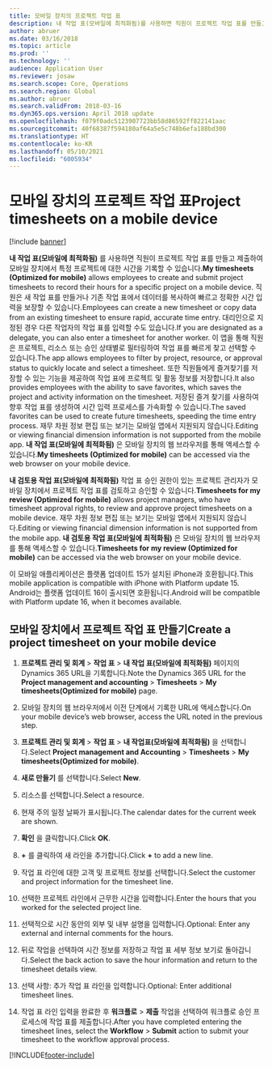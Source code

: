 ```yaml
---
title: 모바일 장치의 프로젝트 작업 표
description: 내 작업 표(모바일에 최적화됨)를 사용하면 직원이 프로젝트 작업 표를 만들고 제출하여 모바일 장치에서 특정 프로젝트에 대한 시간을 기록할 수 있습니다.
author: abruer
ms.date: 03/16/2018
ms.topic: article
ms.prod: ''
ms.technology: ''
audience: Application User
ms.reviewer: josaw
ms.search.scope: Core, Operations
ms.search.region: Global
ms.author: abruer
ms.search.validFrom: 2018-03-16
ms.dyn365.ops.version: April 2018 update
ms.openlocfilehash: f079f0adc5123907723bb58d86592ff822141aac
ms.sourcegitcommit: 40f68387f594180af64a5e5c748b6efa188bd300
ms.translationtype: HT
ms.contentlocale: ko-KR
ms.lasthandoff: 05/10/2021
ms.locfileid: "6005934"
---
```

# <a name="project-timesheets-on-a-mobile-device"></a><span data-ttu-id="6fecb-103">모바일 장치의 프로젝트 작업 표</span><span class="sxs-lookup"><span data-stu-id="6fecb-103">Project timesheets on a mobile device</span></span>

[!include [banner](../includes/banner.md)]

<span data-ttu-id="6fecb-104">**내 작업 표(모바일에 최적화됨)** 를 사용하면 직원이 프로젝트 작업 표를 만들고 제출하여 모바일 장치에서 특정 프로젝트에 대한 시간을 기록할 수 있습니다.</span><span class="sxs-lookup"><span data-stu-id="6fecb-104">**My timesheets (Optimized for mobile)** allows employees to create and submit project timesheets to record their hours for a specific project on a mobile device.</span></span> <span data-ttu-id="6fecb-105">직원은 새 작업 표를 만들거나 기존 작업 표에서 데이터를 복사하여 빠르고 정확한 시간 입력을 보장할 수 있습니다.</span><span class="sxs-lookup"><span data-stu-id="6fecb-105">Employees can create a new timesheet or copy data from an existing timesheet to ensure rapid, accurate time entry.</span></span> <span data-ttu-id="6fecb-106">대리인으로 지정된 경우 다른 작업자의 작업 표를 입력할 수도 있습니다.</span><span class="sxs-lookup"><span data-stu-id="6fecb-106">If you are designated as a delegate, you can also enter a timesheet for another worker.</span></span> <span data-ttu-id="6fecb-107">이 앱을 통해 직원은 프로젝트, 리소스 또는 승인 상태별로 필터링하여 작업 표를 빠르게 찾고 선택할 수 있습니다.</span><span class="sxs-lookup"><span data-stu-id="6fecb-107">The app allows employees to filter by project, resource, or approval status to quickly locate and select a timesheet.</span></span> <span data-ttu-id="6fecb-108">또한 직원들에게 즐겨찾기를 저장할 수 있는 기능을 제공하여 작업 표에 프로젝트 및 활동 정보를 저장합니다.</span><span class="sxs-lookup"><span data-stu-id="6fecb-108">It also provides employees with the ability to save favorites, which saves the project and activity information on the timesheet.</span></span> <span data-ttu-id="6fecb-109">저장된 즐겨 찾기를 사용하여 향후 작업 표를 생성하여 시간 입력 프로세스를 가속화할 수 있습니다.</span><span class="sxs-lookup"><span data-stu-id="6fecb-109">The saved favorites can be used to create future timesheets, speeding the time entry process.</span></span> <span data-ttu-id="6fecb-110">재무 차원 정보 편집 또는 보기는 모바일 앱에서 지원되지 않습니다.</span><span class="sxs-lookup"><span data-stu-id="6fecb-110">Editing or viewing financial dimension information is not supported from the mobile app.</span></span> <span data-ttu-id="6fecb-111">**내 작업 표(모바일에 최적화됨)** 은 모바일 장치의 웹 브라우저를 통해 액세스할 수 있습니다.</span><span class="sxs-lookup"><span data-stu-id="6fecb-111">**My timesheets (Optimized for mobile)** can be accessed via the web browser on your mobile device.</span></span>

<span data-ttu-id="6fecb-112">**내 검토용 작업 표(모바일에 최적화됨)** 작업 표 승인 권한이 있는 프로젝트 관리자가 모바일 장치에서 프로젝트 작업 표를 검토하고 승인할 수 있습니다.</span><span class="sxs-lookup"><span data-stu-id="6fecb-112">**Timesheets for my review (Optimized for mobile)** allows project managers, who have timesheet approval rights, to review and approve project timesheets on a mobile device.</span></span> <span data-ttu-id="6fecb-113">재무 차원 정보 편집 또는 보기는 모바일 앱에서 지원되지 않습니다.</span><span class="sxs-lookup"><span data-stu-id="6fecb-113">Editing or viewing financial dimension information is not supported from the mobile app.</span></span> <span data-ttu-id="6fecb-114">**내 검토용 작업 표(모바일에 최적화됨)** 은 모바일 장치의 웹 브라우저를 통해 액세스할 수 있습니다.</span><span class="sxs-lookup"><span data-stu-id="6fecb-114">**Timesheets for my review (Optimized for mobile)** can be accessed via the web browser on your mobile device.</span></span>

<span data-ttu-id="6fecb-115">이 모바일 애플리케이션은 플랫폼 업데이트 15가 설치된 iPhone과 호환됩니다.</span><span class="sxs-lookup"><span data-stu-id="6fecb-115">This mobile application is compatible with iPhone with Platform update 15.</span></span>
<span data-ttu-id="6fecb-116">Android는 플랫폼 업데이트 16이 출시되면 호환됩니다.</span><span class="sxs-lookup"><span data-stu-id="6fecb-116">Android will be compatible with Platform update 16, when it becomes available.</span></span>

## <a name="create-a-project-timesheet-on-your-mobile-device"></a><span data-ttu-id="6fecb-117">모바일 장치에서 프로젝트 작업 표 만들기</span><span class="sxs-lookup"><span data-stu-id="6fecb-117">Create a project timesheet on your mobile device</span></span>

1.  <span data-ttu-id="6fecb-118">**프로젝트 관리 및 회계** \> **작업 표** \> **내 작업 표(모바일에 최적화됨)** 페이지의 Dynamics 365 URL을 기록합니다.</span><span class="sxs-lookup"><span data-stu-id="6fecb-118">Note the Dynamics 365 URL for the **Project management and accounting** \> **Timesheets** \> **My timesheets(Optimized for mobile)** page.</span></span>

2.  <span data-ttu-id="6fecb-119">모바일 장치의 웹 브라우저에서 이전 단계에서 기록한 URL에 액세스합니다.</span><span class="sxs-lookup"><span data-stu-id="6fecb-119">On your mobile device’s web browser, access the URL noted in the previous step.</span></span>
 
3.  <span data-ttu-id="6fecb-120">**프로젝트 관리 및 회계** \> **작업 표** \> **내 작업표(모바일에 최적화됨)** 을 선택합니다.</span><span class="sxs-lookup"><span data-stu-id="6fecb-120">Select **Project management and Accounting** \> **Timesheets** \> **My timesheets(Optimized for mobile)**.</span></span>

4.  <span data-ttu-id="6fecb-121">**새로 만들기** 를 선택합니다.</span><span class="sxs-lookup"><span data-stu-id="6fecb-121">Select **New**.</span></span>

5.  <span data-ttu-id="6fecb-122">리소스를 선택합니다.</span><span class="sxs-lookup"><span data-stu-id="6fecb-122">Select a resource.</span></span>

6.  <span data-ttu-id="6fecb-123">현재 주의 일정 날짜가 표시됩니다.</span><span class="sxs-lookup"><span data-stu-id="6fecb-123">The calendar dates for the current week are shown.</span></span>

7.  <span data-ttu-id="6fecb-124">**확인** 을 클릭합니다.</span><span class="sxs-lookup"><span data-stu-id="6fecb-124">Click **OK**.</span></span>

8.  <span data-ttu-id="6fecb-125">**+** 를 클릭하여 새 라인을 추가합니다.</span><span class="sxs-lookup"><span data-stu-id="6fecb-125">Click **+** to add a new line.</span></span>

9.  <span data-ttu-id="6fecb-126">작업 표 라인에 대한 고객 및 프로젝트 정보를 선택합니다.</span><span class="sxs-lookup"><span data-stu-id="6fecb-126">Select the customer and project information for the timesheet line.</span></span>

10. <span data-ttu-id="6fecb-127">선택한 프로젝트 라인에서 근무한 시간을 입력합니다.</span><span class="sxs-lookup"><span data-stu-id="6fecb-127">Enter the hours that you worked for the selected project line.</span></span>

11. <span data-ttu-id="6fecb-128">선택적으로 시간 동안의 외부 및 내부 설명을 입력합니다.</span><span class="sxs-lookup"><span data-stu-id="6fecb-128">Optional: Enter any external and internal comments for the hours.</span></span>

12. <span data-ttu-id="6fecb-129">뒤로 작업을 선택하여 시간 정보를 저장하고 작업 표 세부 정보 보기로 돌아갑니다.</span><span class="sxs-lookup"><span data-stu-id="6fecb-129">Select the back action to save the hour information and return to the timesheet details view.</span></span>

13. <span data-ttu-id="6fecb-130">선택 사항: 추가 작업 표 라인을 입력합니다.</span><span class="sxs-lookup"><span data-stu-id="6fecb-130">Optional: Enter additional timesheet lines.</span></span>

14. <span data-ttu-id="6fecb-131">작업 표 라인 입력을 완료한 후 **워크플로** \> **제출** 작업을 선택하여 워크플로 승인 프로세스에 작업 표를 제출합니다.</span><span class="sxs-lookup"><span data-stu-id="6fecb-131">After you have completed entering the timesheet lines, select the **Workflow** \> **Submit** action to submit your timesheet to the workflow approval process.</span></span>


[!INCLUDE[footer-include](../includes/footer-banner.md)]